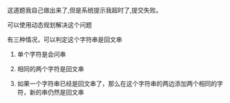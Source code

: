 这道题我自己做出来了,但是系统提示我超时了,提交失败。

可以使用动态规划解决这个问题

有三种情况，可以判定这个字符串是回文串

1.  单个字符是会问串
    
2.  相同的两个字符是回文串
    
3.  如果一个字符串已经是回文串了，那么在这个字符串的两边添加两个相同的字符，新的串仍然是回文串